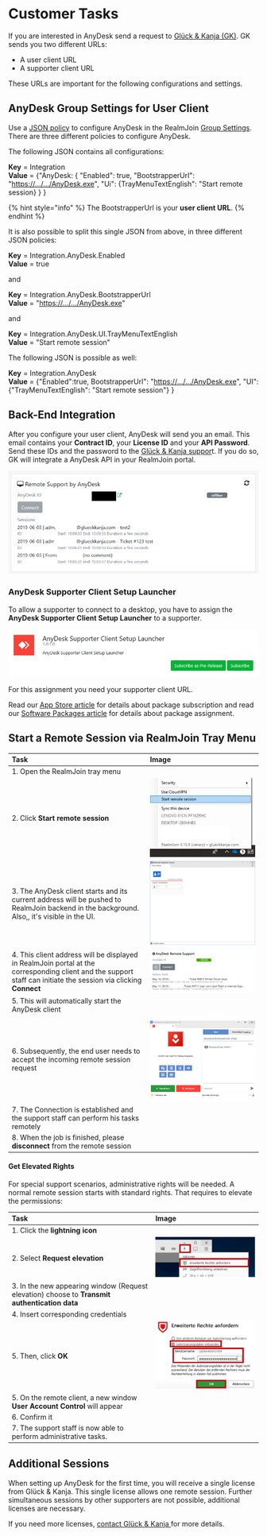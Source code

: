 # Customer Tasks

If you are interested in AnyDesk send a request to [Glück & Kanja \(GK\)](mailto:support@glueckkanja.com). GK sends you two different URLs:

* A user client URL
* A supporter client URL

These URLs are important for the following configurations and settings.

## AnyDesk Group Settings for User Client

Use a [JSON policy](../../packages/json-backgrounder.md) to configure AnyDesk in the RealmJoin [Group Settings](../../rj-portal/groups-and-group-settings.md#group-settings). There are three different policies to configure AnyDesk.

The following JSON contains all configurations:

**Key** = Integration  
**Value** = {"AnyDesk: { "Enabled": true, "BootstrapperUrl": "[https://.../.../AnyDesk.exe](https://.../.../AnyDesk.exe)", "Ui": {TrayMenuTextEnglish": "Start remote session} } }

{% hint style="info" %}
The BootstrapperUrl is your **user client URL**.
{% endhint %}

It is also possible to split this single JSON from above, in three different JSON policies:

**Key** = Integration.AnyDesk.Enabled  
**Value** = true

and

**Key** = Integration.AnyDesk.BootstrapperUrl  
**Value** = "[https://.../.../AnyDesk.exe](https://.../.../AnyDesk.exe)"

and

**Key** = Integration.AnyDesk.UI.TrayMenuTextEnglish  
**Value** = "Start remote session"

The following JSON is possible as well:

**Key** = Integration.AnyDesk  
**Value** = {"Enabled":true, BootstrapperUrl": "[https://.../.../AnyDesk.exe](https://.../.../AnyDesk.exe)", "UI":{"TrayMenuTextEnglish": "Start remote session"} }

## Back-End Integration

After you configure your user client, AnyDesk will send you an email. This email contains your **Contract ID**, your **License ID** and your **API Password**. Send these IDs and the password to the [Glück & Kanja suppor](mailto:support@glueckkanja.com)t. If you do so, GK will integrate a AnyDesk API in your RealmJoin portal.

![](../../.gitbook/assets/anydesk9%20%281%29.png)

### AnyDesk Supporter Client Setup Launcher

To allow a supporter to connect to a desktop, you have to assign the **AnyDesk Supporter Client Setup Launcher** to a supporter.

![](../../.gitbook/assets/anydesk_setuplauncher.png)

For this assignment you need your supporter client URL.

Read our [App Store article](../../rj-portal/app-store.md#app-subscribtion) for details about package subscription and read our [Software Packages article](../../rj-portal/software-packages.md#package-assignment) for details about package assignment.

## Start a Remote Session via RealmJoin Tray Menu

| Task | Image |
| :--- | :--- |
| 1. Open the RealmJoin tray menu |  |
| 2. Click **Start remote session** | [![RJtraymenu](../../.gitbook/assets/anydesk1%20%281%29.png)](https://github.com/realmjoin/realmjoin-gitbooks/tree/3c2250fcc0d712e1b40ac535a1766b57ce01910c/docs/media/anydesk1.png) |
| 3. The AnyDesk client starts and its current address will be pushed to RealmJoin backend in the background. Also,, it's visible in the UI. | [![RJanydesksession](../../.gitbook/assets/anydesk2.png)](https://github.com/realmjoin/realmjoin-gitbooks/tree/3c2250fcc0d712e1b40ac535a1766b57ce01910c/docs/media/anydesk2.png) |
| 4. This client address will be displayed in RealmJoin portal at the corresponding client and the support staff can initiate the session via clicking **Connect** | [![AnyDeskConnect](../../.gitbook/assets/anydesk3.png)](https://github.com/realmjoin/realmjoin-gitbooks/tree/3c2250fcc0d712e1b40ac535a1766b57ce01910c/docs/media/anydesk3.png) |
| 5. This will automatically start the AnyDesk client |  |
| 6. Subsequently, the end user needs to accept the incoming remote session request | [![RJremoterequest](../../.gitbook/assets/anydesk4.png)](https://github.com/realmjoin/realmjoin-gitbooks/tree/3c2250fcc0d712e1b40ac535a1766b57ce01910c/docs/media/anydesk4.png) |
| 7. The Connection is established and the support staff can perform his tasks remotely |  |
| 8. When the job is finished, please **disconnect** from the remote session |  |

#### Get Elevated Rights

For special support scenarios, administrative rights will be needed. A normal remote session starts with standard rights. That requires to elevate the permissions:

| Task | Image |
| :--- | :--- |
| 1. Click the **lightning icon** |  |
| 2. Select **Request elevation** | [![Request elevation](../../.gitbook/assets/anydesk5.png)](https://github.com/realmjoin/realmjoin-gitbooks/tree/3c2250fcc0d712e1b40ac535a1766b57ce01910c/docs/media/anydesk5.png) |
| 3. In the new appearing window \(Request elevation\) choose to **Transmit authentication data** |  |
| 4. Insert corresponding credentials |  |
| 5. Then, click **OK** | [![Credentials](../../.gitbook/assets/anydesk6%20%281%29.png)](https://github.com/realmjoin/realmjoin-gitbooks/tree/3c2250fcc0d712e1b40ac535a1766b57ce01910c/docs/media/anydesk6.png) |
| 5. On the remote client, a new window **User Account Control** will appear |  |
| 6. Confirm it |  |
| 7. The support staff is now able to perform administrative tasks. |  |

## Additional Sessions

When setting up AnyDesk for the first time, you will receive a single license from Glück & Kanja. This single license allows one remote session. Further simultaneous sessions by other supporters are not possible, additional licenses are necessary.

If you need more licenses, [contact Glück & Kanja ](mailto:support@glueckkanja.com)for more details.

